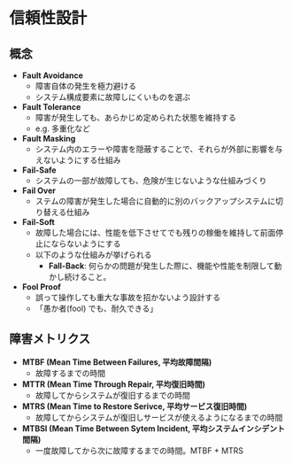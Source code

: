 # 信頼性設計

## 概念

- **Fault Avoidance**
  - 障害自体の発生を極力避ける
  - システム構成要素に故障しにくいものを選ぶ
- **Fault Tolerance**
  - 障害が発生しても、あらかじめ定められた状態を維持する
  - e.g. 多重化など
- **Fault Masking**
  - システム内のエラーや障害を隠蔽することで、それらが外部に影響を与えないようにする仕組み
- **Fail-Safe**
  - システムの一部が故障しても、危険が生じないような仕組みづくり
- **Fail Over**
  - ステムの障害が発生した場合に自動的に別のバックアップシステムに切り替える仕組み  
- **Fail-Soft**
  - 故障した場合には、性能を低下させてでも残りの稼働を維持して前面停止にならないようにする
  - 以下のような仕組みが挙げられる
    - **Fall-Back**:  何らかの問題が発生した際に、機能や性能を制限して動かし続けること。
- **Fool Proof**
  - 誤って操作しても重大な事故を招かないよう設計する
  - 「愚か者(fool) でも、耐久できる」

## 障害メトリクス

- **MTBF (Mean Time Between Failures, 平均故障間隔)**
  - 故障するまでの時間
- **MTTR (Mean Time Through Repair, 平均復旧時間)**
  - 故障してからシステムが復旧するまでの時間
- **MTRS (Mean Time to Restore Serivce, 平均サービス復旧時間)**
  - 故障してからシステムが復旧しサービスが使えるようになるまでの時間
- **MTBSI (Mean Time Between Sytem Incident, 平均システムインシデント間隔)**
  - 一度故障してから次に故障するまでの時間。MTBF + MTRS